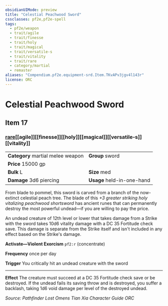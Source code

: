 ```yaml
---
obsidianUIMode: preview
title: "Celestial Peachwood Sword"
cssclasses: pf2e,pf2e-spell
tags:
  - pf2e/weapon
  - trait/agile
  - trait/finesse
  - trait/holy
  - trait/magical
  - trait/versatile-s
  - trait/vitality
  - trait/rare
  - category/martial
  - remaster
aliases: "Compendium.pf2e.equipment-srd.Item.TKvAPv3jgv4l143r"
license: ORC
---
```

# Celestial Peachwood Sword
## Item 17
### [rare](rare "Rare Rarity Trait")[[agile]][[finesse]][[holy]][[magical]][[versatile-s]][[vitality]]

|  |  |
| -- | -- |
| **Category** martial melee weapon | **Group** sword |
| **Price** 15000 gp |  |
| **Bulk** L | **Size** med |
| **Damage** 3d6 piercing  | **Usage** held-in-one-hand |



From blade to pommel, this sword is carved from a branch of the now-extinct celestial peach tree. The blade of this _+3 greater striking holy vitalizing peachwood shortsword_ has ancient runes that can permanently destroy the most powerful undead—if you are willing to pay the price.

An undead creature of 12th level or lower that takes damage from a Strike with the sword takes 10d6 vitality damage with a DC 35 Fortitude check save. This damage is separate from the Strike itself and isn't included in any effect based on the Strike's damage.

**Activate—Violent Exorcism** `pf2:r` (concentrate)

**Frequency** once per day

**Trigger** You critically hit an undead creature with the sword

* * *

**Effect** The creature must succeed at a DC 35 Fortitude check save or be destroyed. If the undead fails its saving throw and is destroyed, you suffer a backlash, taking 1d6 void damage per level of the destroyed undead.

*Source: Pathfinder Lost Omens Tian Xia Character Guide*
*ORC*